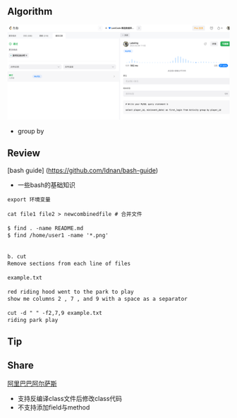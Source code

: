 ## Algorithm
![算法](../../../images/temp/sisyphus-2023-02-04-lc.png)
* group by
## Review
[bash guide] (https://github.com/Idnan/bash-guide)
* 一些bash的基础知识
```shell
export 环境变量

cat file1 file2 > newcombinedfile # 合并文件

$ find . -name README.md
$ find /home/user1 -name '*.png'


b. cut
Remove sections from each line of files

example.txt

red riding hood went to the park to play
show me columns 2 , 7 , and 9 with a space as a separator

cut -d " " -f2,7,9 example.txt
riding park play
```

## Tip

## Share
[阿里巴巴阿尔萨斯](https://arthas.aliyun.com/doc/retransform.html)
* 支持反编译class文件后修改class代码
* 不支持添加field与method